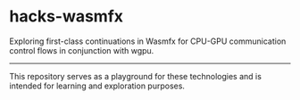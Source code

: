 # hacks-wasmfx
Exploring first-class continuations in Wasmfx for CPU-GPU communication control flows in conjunction with wgpu.

---
This repository serves as a playground for these technologies and is intended for learning and exploration purposes.
